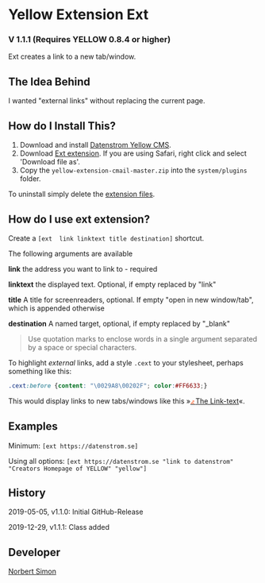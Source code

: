 # Yellow Extension Ext 

### V 1.1.1 (Requires YELLOW 0.8.4 or higher)

Ext creates a link to a new tab/window.

## The Idea Behind

I wanted "external links" without replacing the current page. 

## How do I Install This?

1. Download and install [Datenstrom Yellow CMS](https://github.com/datenstrom/yellow/).
2. Download [Ext extension](https://github.com/BsNoSi/yellow-extension-ext/archive/master.zip ).  If you are using Safari, right click and select 'Download file as'.
3. Copy the `yellow-extension-cmail-master.zip` into the `system/plugins` folder.

To uninstall simply delete the [extension files](update.ini).

## How do I use ext extension?

Create a `[ext  link linktext title destination]` shortcut.

The following arguments are available

**link** the address you want to link to - required

**linktext** the displayed text. Optional, if empty replaced by "link"

**title** A title for screenreaders, optional. If empty  "open in new window/tab", which is appended otherwise

**destination** A named target, optional, if empty replaced by "_blank"

> Use quotation marks to enclose words in a single argument separated by a space or special characters.

To highlight *external* links, add a style `.cext` to your stylesheet, perhaps something like this:

~~~.css
.cext:before {content: "\0029A8\00202F"; color:#FF6633;}
~~~

This would display links to new tabs/windows like this  »[<span style="color:#FF6633">&#x29A8;&#x202F;</span>The Link-text](#_)«.

## Examples

Minimum: `[ext https://datenstrom.se]`

Using all options: `[ext https://datenstrom.se "link to datenstrom" "Creators Homepage of YELLOW" "yellow"]`

## History

2019-05-05, v1.1.0: Initial GitHub-Release

2019-12-29, v1.1.1: Class added


## Developer

[Norbert Simon](https://nosi.de)